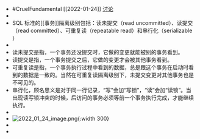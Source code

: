 - #CruelFundamental [[2022-01-24]]  [讨论](https://github.com/Monsooooon/CruelFundamental/tree/main/homework/202201/24)
-
- SQL 标准的[[事务]]隔离级别包括：读未提交（read uncommitted）、读提交（read committed）、可重复读（repeatable read）和串行化（serializable ）
-
- 读未提交是指，一个事务还没提交时，它做的变更就能被别的事务看到。
- 读提交是指，一个事务提交之后，它做的变更才会被其他事务看到。
- 可重复读是指，一个事务执行过程中看到的数据，总是跟这个事务在启动时看到的数据是一致的。当然在可重复读隔离级别下，未提交变更对其他事务也是不可见的。
- 串行化，顾名思义是对于同一行记录，“写”会加“写锁”，“读”会加“读锁”。当出现读写锁冲突的时候，后访问的事务必须等前一个事务执行完成，才能继续执行。
-
- ![2022_01_24_image.png](https://cdn.logseq.com/%2Fa738fab4-25bd-41b0-bb53-62a3b83356f256d0c0bf-e879-406d-aaa3-afc96619132f2022_01_24_image.png?Expires=4796634751&Signature=DLRNB8YNNO4QIbAuPZR0~1PobuBnrH8uOZRhOiJ7Tc1VuPuBF34HiUMYtGHTI4L5TF42JUbBHG0YkPIDnevXQ1gG8aMCipOHCAXOBhD7SFPwKnIenoMZyCf8NARCuOFqgF77whbUruMnM6i7giH4e4b49132tM4nFZs6JWdd8ljR8Gsii5oYCoslSiYa4jge6GEiAw6c2-0oxNsQXraJu8n4Fe9OwWvPhfwZDotXWR08znyqTRFxuMhjB0bzXcFAhB8uovCXm85ZJ4tGTMDOuygWsJ0Q5wADy~0iK789Zup7sWPrQnsdWAH9WNcTKMLwKkXi3Huf~UmXC-~nhou-xA__&Key-Pair-Id=APKAJE5CCD6X7MP6PTEA){:width 300}
-
-